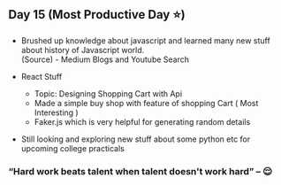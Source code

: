 ## Day 15 (Most Productive Day :star:)

- Brushed up knowledge about javascript and learned many new stuff about history of Javascript world.<br>
  (Source) - Medium Blogs and Youtube Search

- React Stuff
  - Topic: Designing Shopping Cart with Api
  - Made a simple buy shop with feature of shopping Cart ( Most Interesting )
  - Faker.js which is very helpful for generating random details 
  
 - Still looking and exploring new stuff about some python etc for upcoming college practicals
  

### “Hard work beats talent when talent doesn't work hard” – :relieved:
